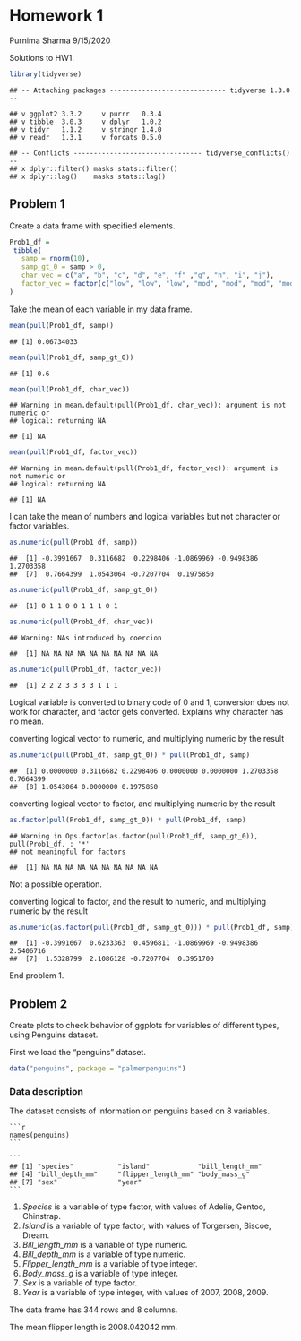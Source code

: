 Homework 1
================
Purnima Sharma
9/15/2020

Solutions to HW1.

``` r
library(tidyverse)
```

    ## -- Attaching packages ----------------------------- tidyverse 1.3.0 --

    ## v ggplot2 3.3.2     v purrr   0.3.4
    ## v tibble  3.0.3     v dplyr   1.0.2
    ## v tidyr   1.1.2     v stringr 1.4.0
    ## v readr   1.3.1     v forcats 0.5.0

    ## -- Conflicts -------------------------------- tidyverse_conflicts() --
    ## x dplyr::filter() masks stats::filter()
    ## x dplyr::lag()    masks stats::lag()

## Problem 1

Create a data frame with specified elements.

``` r
Prob1_df = 
 tibble(
   samp = rnorm(10),
   samp_gt_0 = samp > 0,
   char_vec = c("a", "b", "c", "d", "e", "f" ,"g", "h", "i", "j"),
   factor_vec = factor(c("low", "low", "low", "mod", "mod", "mod", "mod",   "high", "high", "high"))
)
```

Take the mean of each variable in my data frame.

``` r
mean(pull(Prob1_df, samp))
```

    ## [1] 0.06734033

``` r
mean(pull(Prob1_df, samp_gt_0))
```

    ## [1] 0.6

``` r
mean(pull(Prob1_df, char_vec))
```

    ## Warning in mean.default(pull(Prob1_df, char_vec)): argument is not numeric or
    ## logical: returning NA

    ## [1] NA

``` r
mean(pull(Prob1_df, factor_vec))
```

    ## Warning in mean.default(pull(Prob1_df, factor_vec)): argument is not numeric or
    ## logical: returning NA

    ## [1] NA

I can take the mean of numbers and logical variables but not character
or factor variables.

``` r
as.numeric(pull(Prob1_df, samp))
```

    ##  [1] -0.3991667  0.3116682  0.2298406 -1.0869969 -0.9498386  1.2703358
    ##  [7]  0.7664399  1.0543064 -0.7207704  0.1975850

``` r
as.numeric(pull(Prob1_df, samp_gt_0))
```

    ##  [1] 0 1 1 0 0 1 1 1 0 1

``` r
as.numeric(pull(Prob1_df, char_vec))
```

    ## Warning: NAs introduced by coercion

    ##  [1] NA NA NA NA NA NA NA NA NA NA

``` r
as.numeric(pull(Prob1_df, factor_vec))
```

    ##  [1] 2 2 2 3 3 3 3 1 1 1

Logical variable is converted to binary code of 0 and 1, conversion does
not work for character, and factor gets converted. Explains why
character has no mean.

converting logical vector to numeric, and multiplying numeric by the
result

``` r
as.numeric(pull(Prob1_df, samp_gt_0)) * pull(Prob1_df, samp)
```

    ##  [1] 0.0000000 0.3116682 0.2298406 0.0000000 0.0000000 1.2703358 0.7664399
    ##  [8] 1.0543064 0.0000000 0.1975850

converting logical vector to factor, and multiplying numeric by the
result

``` r
as.factor(pull(Prob1_df, samp_gt_0)) * pull(Prob1_df, samp)
```

    ## Warning in Ops.factor(as.factor(pull(Prob1_df, samp_gt_0)), pull(Prob1_df, : '*'
    ## not meaningful for factors

    ##  [1] NA NA NA NA NA NA NA NA NA NA

Not a possible operation.

converting logical to factor, and the result to numeric, and multiplying
numeric by the result

``` r
as.numeric(as.factor(pull(Prob1_df, samp_gt_0))) * pull(Prob1_df, samp)
```

    ##  [1] -0.3991667  0.6233363  0.4596811 -1.0869969 -0.9498386  2.5406716
    ##  [7]  1.5328799  2.1086128 -0.7207704  0.3951700

End problem 1.

## Problem 2

Create plots to check behavior of ggplots for variables of different
types, using Penguins dataset.

First we load the “penguins” dataset.

``` r
data("penguins", package = "palmerpenguins")
```

### Data description

The dataset consists of information on penguins based on 8 variables.

    ```r
    names(penguins)
    ```
    
    ```
    ## [1] "species"           "island"            "bill_length_mm"   
    ## [4] "bill_depth_mm"     "flipper_length_mm" "body_mass_g"      
    ## [7] "sex"               "year"
    ```

1.  *Species* is a variable of type factor, with values of Adelie,
    Gentoo, Chinstrap.
2.  *Island* is a variable of type factor, with values of Torgersen,
    Biscoe, Dream.
3.  *Bill\_length\_mm* is a variable of type numeric.
4.  *Bill\_depth\_mm* is a variable of type numeric.
5.  *Flipper\_length\_mm* is a variable of type integer.
6.  *Body\_mass\_g* is a variable of type integer.
7.  *Sex* is a variable of type factor.
8.  *Year* is a variable of type integer, with values of 2007, 2008,
    2009.

The data frame has 344 rows and 8 columns.

The mean flipper length is 2008.042042 mm.
